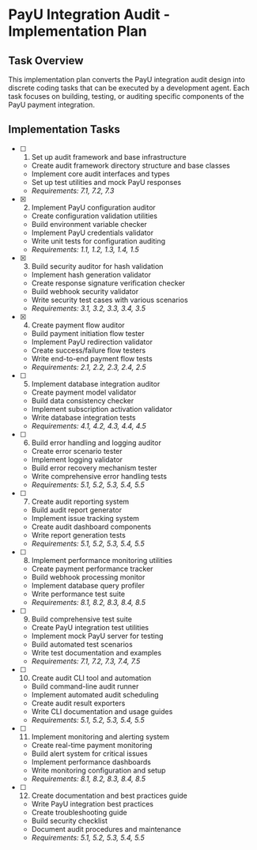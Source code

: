 # PayU Integration Audit - Implementation Plan

## Task Overview

This implementation plan converts the PayU integration audit design into discrete coding tasks that can be executed by a development agent. Each task focuses on building, testing, or auditing specific components of the PayU payment integration.

## Implementation Tasks

- [ ] 1. Set up audit framework and base infrastructure




  - Create audit framework directory structure and base classes
  - Implement core audit interfaces and types
  - Set up test utilities and mock PayU responses
  - _Requirements: 7.1, 7.2, 7.3_

- [x] 2. Implement PayU configuration auditor



  - Create configuration validation utilities
  - Build environment variable checker
  - Implement PayU credentials validator
  - Write unit tests for configuration auditing
  - _Requirements: 1.1, 1.2, 1.3, 1.4, 1.5_

- [x] 3. Build security auditor for hash validation






  - Implement hash generation validator
  - Create response signature verification checker
  - Build webhook security validator
  - Write security test cases with various scenarios
  - _Requirements: 3.1, 3.2, 3.3, 3.4, 3.5_

- [x] 4. Create payment flow auditor






  - Build payment initiation flow tester
  - Implement PayU redirection validator
  - Create success/failure flow testers
  - Write end-to-end payment flow tests
  - _Requirements: 2.1, 2.2, 2.3, 2.4, 2.5_

- [ ] 5. Implement database integration auditor
  - Create payment model validator
  - Build data consistency checker
  - Implement subscription activation validator
  - Write database integration tests
  - _Requirements: 4.1, 4.2, 4.3, 4.4, 4.5_

- [ ] 6. Build error handling and logging auditor
  - Create error scenario tester
  - Implement logging validator
  - Build error recovery mechanism tester
  - Write comprehensive error handling tests
  - _Requirements: 5.1, 5.2, 5.3, 5.4, 5.5_

- [ ] 7. Create audit reporting system
  - Build audit report generator
  - Implement issue tracking system
  - Create audit dashboard components
  - Write report generation tests
  - _Requirements: 5.1, 5.2, 5.3, 5.4, 5.5_

- [ ] 8. Implement performance monitoring utilities
  - Create payment performance tracker
  - Build webhook processing monitor
  - Implement database query profiler
  - Write performance test suite
  - _Requirements: 8.1, 8.2, 8.3, 8.4, 8.5_

- [ ] 9. Build comprehensive test suite
  - Create PayU integration test utilities
  - Implement mock PayU server for testing
  - Build automated test scenarios
  - Write test documentation and examples
  - _Requirements: 7.1, 7.2, 7.3, 7.4, 7.5_

- [ ] 10. Create audit CLI tool and automation
  - Build command-line audit runner
  - Implement automated audit scheduling
  - Create audit result exporters
  - Write CLI documentation and usage guides
  - _Requirements: 5.1, 5.2, 5.3, 5.4, 5.5_

- [ ] 11. Implement monitoring and alerting system
  - Create real-time payment monitoring
  - Build alert system for critical issues
  - Implement performance dashboards
  - Write monitoring configuration and setup
  - _Requirements: 8.1, 8.2, 8.3, 8.4, 8.5_

- [ ] 12. Create documentation and best practices guide
  - Write PayU integration best practices
  - Create troubleshooting guide
  - Build security checklist
  - Document audit procedures and maintenance
  - _Requirements: 5.1, 5.2, 5.3, 5.4, 5.5_